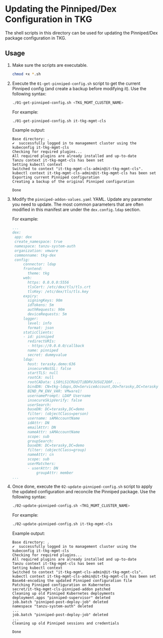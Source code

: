 # Updating the Pinniped/Dex Configuration in TKG

The shell scripts in this directory can be used for updating the Pinniped/Dex package configuration in TKG.

## Usage

1. Make sure the scripts are executable.

   ```bash
   chmod +x *.sh
   ```

2. Execute the `01-get-pinniped-config.sh` script to get the current Pinniped config (and create a backup before modifying it). Use the following syntax:

   ```bash
   ./01-get-pinniped-config.sh <TKG_MGMT_CLUSTER_NAME>
   ```

   For example:

   ```bash
   ./01-get-pinniped-config.sh it-tkg-mgmt-cls
   ```

   Example output:

   ```text
   Base directory: .
   ✔  successfully logged in to management cluster using the kubeconfig it-tkg-mgmt-cls
   Checking for required plugins...
   All required plugins are already installed and up-to-date
   Tanzu context it-tkg-mgmt-cls has been set
   Setting kubectl context
   Switched to context "it-tkg-mgmt-cls-admin@it-tkg-mgmt-cls".
   kubectl context it-tkg-mgmt-cls-admin@it-tkg-mgmt-cls has been set
   Exporting current Pinniped configuration
   Creating a backup of the original Pinniped configuration

   Done
   ```

3. Modify the `pinniped-addon-values.yaml` YAML. Update any parameter you need to update.
   The most common parameters that are often modified in this manifest are under the `dex.config.ldap` section.

   For example:

   ```yaml
   ...
   dex:
    app: dex
    create_namespace: true
    namespace: tanzu-system-auth
    organization: vmware
    commonname: tkg-dex
    config:
        connector: ldap
        frontend:
          theme: tkg
        web:
          https: 0.0.0.0:5556
          tlsCert: /etc/dex/tls/tls.crt
          tlsKey: /etc/dex/tls/tls.key
        expiry:
          signingKeys: 90m
          idTokens: 5m
          authRequests: 90m
          deviceRequests: 5m
        logger:
          level: info
          format: json
        staticClients:
        - id: pinniped
          redirectURIs:
          - https://0.0.0.0/callback
          name: pinniped
          secret: dummyvalue
        ldap:
          host: terasky.demo:636
          insecureNoSSL: false
          startTLS: null
          rootCA: null
          rootCAData: LS0tLS1CRUdJTiBDRVJUSUZJQ0F....
          bindDN: CN=tkg-ldaps,OU=ServiceAccount,OU=Terasky,DC=terasky,DC=demo
          BIND_PW_ENV_VAR: VMware1!
          usernamePrompt: LDAP Username
          insecureSkipVerify: false
          userSearch:
          baseDN: DC=terasky,DC=demo
          filter: (objectClass=person)
          username: sAMAccountName
          idAttr: DN
          emailAttr: DN
          nameAttr: sAMAccountName
          scope: sub
          groupSearch:
          baseDN: DC=terasky,DC=demo
          filter: (objectClass=group)
          nameAttr: cn
          scope: sub
          userMatchers:
          - userAttr: DN
              groupAttr: member
   ...
   ```

4. Once done, execute the `02-update-pinniped-config.sh` script to apply the updated configuration and reconcile the Pinniped package. Use the following syntax:

   ```bash
   ./02-update-pinniped-config.sh <TKG_MGMT_CLUSTER_NAME>
   ```

   For example:

   ```bash
   ./02-update-pinniped-config.sh it-tkg-mgmt-cls
   ```

   Example output:

   ```text
   Base directory: .
   ✔  successfully logged in to management cluster using the kubeconfig it-tkg-mgmt-cls
   Checking for required plugins...
   All required plugins are already installed and up-to-date
   Tanzu context it-tkg-mgmt-cls has been set
   Setting kubectl context
   Switched to context "it-tkg-mgmt-cls-admin@it-tkg-mgmt-cls".
   kubectl context it-tkg-mgmt-cls-admin@it-tkg-mgmt-cls has been set
   Base64-encoding the updated Pinniped configuration file
   Patching Pinniped configuration on Kubernetes
   secret/it-tkg-mgmt-cls-pinniped-addon patched
   Cleaning up old Pinniped Kubernetes deployments
   deployment.apps "pinniped-supervisor" deleted
   job.batch "pinniped-post-deploy-job" deleted
   namespace "tanzu-system-auth" deleted
   ...
   job.batch "pinniped-post-deploy-job" deleted
   ...
   Cleaning up old Pinniped sessions and credentials

   Done
   ```
